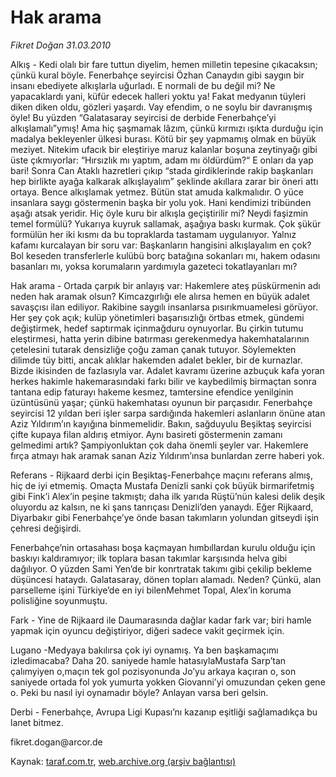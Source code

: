 # Hak arama

*Fikret Doğan 31.03.2010*

<div class="yazi"><p>Alkış - Kedi olalı bir fare tuttun diyelim, hemen milletin tepesine çıkacaksın; çünkü kural böyle. Fenerbahçe seyircisi Özhan Canaydın gibi saygın bir insanı ebediyete alkışlarla uğurladı. E normali de bu değil mi? Ne yapacaklardı yani, küfür edecek halleri yoktu ya! Fakat medyanın tüyleri diken diken oldu, gözleri yaşardı. Vay efendim, o ne soylu bir davranışmış öyle! Bu yüzden “Galatasaray seyircisi de derbide Fenerbahçe’yi alkışlamalı”ymış! Ama hiç şaşmamak lâzım, çünkü kırmızı ışıkta durduğu için madalya bekleyenler ülkesi burası. Kötü bir şey yapmamış olmak en büyük meziyet. Nitekim ufacık bir eleştiriye maruz kalanlar boşuna zeytinyağı gibi üste çıkmıyorlar: “Hırsızlık mı yaptım, adam mı öldürdüm?“ E onları da yap bari! Sonra Can Ataklı hazretleri çıkıp “stada girdiklerinde rakip başkanları hep birlikte ayağa kalkarak alkışlayalım” şeklinde akıllara zarar bir öneri attı ortaya. Bence alkışlamak yetmez. Bütün stat amuda kalkmalıdır. O yüce insanlara saygı göstermenin başka bir yolu yok. Hani kendimizi tribünden aşağı atsak yeridir. Hiç öyle kuru bir alkışla geçiştirilir mi? Neydi faşizmin temel formülü? Yukarıya kuyruk sallamak, aşağıya baskı kurmak. Çok şükür formülün her iki kısmı da bu topraklarda tastamam uygulanıyor. Yalnız kafamı kurcalayan bir soru var: Başkanların hangisini alkışlayalım en çok? Bol keseden transferlerle kulübü borç batağına sokanları mı, hakem odasını basanları mı, yoksa korumaların yardımıyla gazeteci tokatlayanları mı?</p>
<p>Hak arama - Ortada çarpık bir anlayış var: Hakemlere ateş püskürmenin adı neden hak aramak olsun? Kimcazgırlığı ele alırsa hemen en büyük adalet savaşçısı ilan ediliyor. Rakibine saygılı insanlarsa pısırıkmuamelesi görüyor. Her şey çok açık; kulüp yönetimleri başarısızlığı örtbas etmek, gündemi değiştirmek, hedef saptırmak içinmağduru oynuyorlar. Bu çirkin tutumu eleştirmesi, hatta yerin dibine batırması gerekenmedya hakemhatalarının çetelesini tutarak densizliğe çoğu zaman çanak tutuyor. Söylemekten dilimde tüy bitti, ancak alıklar hakemden adalet bekler, bir de kurnazlar. Bizde ikisinden de fazlasıyla var. Adalet kavramı üzerine azbuçuk kafa yoran herkes hakimle hakemarasındaki farkı bilir ve kaybedilmiş birmaçtan sonra tantana edip faturayı hakeme kesmez, tamtersine efendice yenilginin üzüntüsünü yaşar; çünkü hakemhatası oyunun bir parçasıdır. Fenerbahçe seyircisi 12 yıldan beri işler sarpa sardığında hakemleri aslanların önüne atan Aziz Yıldırım’ın kayığına binmemelidir. Bakın, sağduyulu Beşiktaş seyircisi çifte kupaya filan aldırış etmiyor. Aynı basireti göstermenin zamanı gelmedimi artık? Şampiyonluktan çok daha önemli şeyler var. Hakemlere fırça atmayı hak aramak sanan Aziz Yıldırım’ınsa bunlardan zerre haberi yok.</p>
<p>Referans - Rijkaard derbi için Beşiktaş-Fenerbahçe maçını referans almış, hiç de iyi etmemiş. Omaçta Mustafa Denizli sanki çok büyük birmarifetmiş gibi Fink’i Alex’in peşine takmıştı; daha ilk yarıda Rüştü’nün kalesi delik deşik oluyordu az kalsın, ne ki şans tanrıçası Denizli’den yanaydı. Eğer Rijkaard, Diyarbakır gibi Fenerbahçe’ye önde basan takımların yolundan gitseydi işin çehresi değişirdi.</p>
<p>Fenerbahçe’nin ortasahası boşa kaçmayan hımbıllardan kurulu olduğu için baskıyı kaldıramıyor; ilk toplara basan takımlar karşısında helva gibi dağılıyor. O yüzden Sami Yen’de bir konrtratak takımı gibi çekilip bekleme düşüncesi hataydı. Galatasaray, dönen topları alamadı. Neden? Çünkü, alan parselleme işini Türkiye’de en iyi bilenMehmet Topal, Alex’in koruma polisliğine soyunmuştu.</p>
<p>Fark - Yine de Rijkaard ile Daumarasında dağlar kadar fark var; biri hamle yapmak için oyuncu değiştiriyor, diğeri sadece vakit geçirmek için.</p>
<p>Lugano -Medyaya bakılırsa çok iyi oynamış. Ya ben başkamaçımı izledimacaba? Daha 20. saniyede hamle hatasıylaMustafa Sarp’tan çalımyiyen o,maçın tek gol pozisyonunda Jo’yu arkaya kaçıran o, son saniyede ortada fol yok yumurta yokken Giovanni’yi omuzundan çeken gene o. Peki bu nasıl iyi oynamadır böyle? Anlayan varsa beri gelsin.</p>
<p>Derbi - Fenerbahçe, Avrupa Ligi Kupası’nı kazanıp eşitliği sağlamadıkça bu lanet bitmez.</p>
<p>fikret.dogan@arcor.de</p></div>

Kaynak: [taraf.com.tr](http://www.taraf.com.tr:80/makale/10699.htm), [web.archive.org (arşiv bağlantısı)](http://web.archive.org/web/20100404015356/http://www.taraf.com.tr:80/makale/10699.htm)
